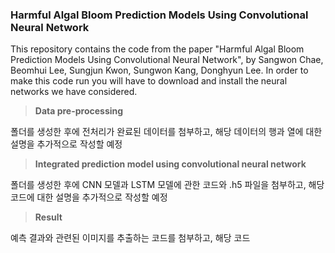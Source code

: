 ### Harmful Algal Bloom Prediction Models Using Convolutional Neural Network

This repository contains the code from the paper "Harmful Algal Bloom Prediction Models Using Convolutional Neural Network", by Sangwon Chae, Beomhui Lee, Sungjun Kwon, Sungwon Kang, Donghyun Lee.
In order to make this code run you will have to download and install the neural networks we have considered.                       

> **Data pre-processing**

폴더를 생성한 후에 전처리가 완료된 데이터를 첨부하고, 해당 데이터의 행과 열에 대한 설명을 추가적으로 작성할 예정

> **Integrated prediction model using convolutional neural network**

폴더를 생성한 후에 CNN 모델과 LSTM 모델에 관한 코드와 .h5 파일을 첨부하고, 해당 코드에 대한 설명을 추가적으로 작성할 예정

> **Result**

예측 결과와 관련된 이미지를 추출하는 코드를 첨부하고, 해당 코드
